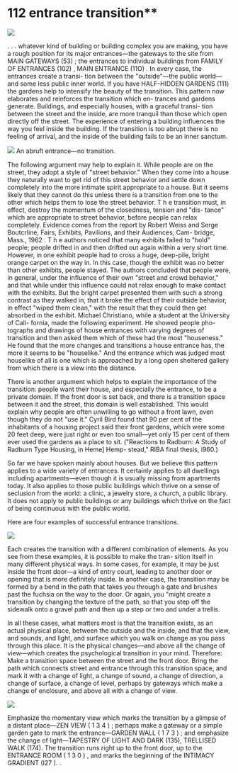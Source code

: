 # 112 entrance transition**

![](http://www.lilianricaud.com/travail-en-reseau/wp-content/uploads/2015/09/entrance-transition-1.jpg)

. . . whatever kind of building or building complex you are making, you have a rough position for its major entrances—the gateways	to	the	site	from	MAIN	GATEWAYS	(53)	;	the	entrances	to individual	buildings	from	FAMILY	OF	ENTRANCES	(102) ,	MAIN ENTRANCE	(11O) .	In	every	case,	the	entrances	create	a	transi- tion between the "outside"—the public world—and some less public	inner	world.	If	you	have	HALF-HIDDEN	GARDENS	(111)
the gardens help to intensify the beauty of the transition. This pattern now elaborates and reinforces the transition which en- trances and gardens generate.
Buildings, and especially houses, with a graceful transi- tion between the street and the inside, are more tranquil than those which open directly off the street.
The	experience	of	entering a building	influences the	way	you feel inside the building. If the transition is too abrupt there is no feeling of arrival, and the inside of the building fails to be an inner sanctum.

![](http://www.lilianricaud.com/travail-en-reseau/wp-content/uploads/2015/09/entrance-transition-2.jpg)
An abruft entrance—no transition.

The following argument may help to explain it. While people are on the street, they adopt a style of "street behavior." When they come into a house they naturally want to get rid of this street behavior and settle down completely into the more intimate spirit appropriate to a house. But it seems likely that they cannot do this unless there is a transition from one to the other which helps	them	to	lose	the	street	behavior.	T h e	transition	must,	in effect, destroy the momentum of the closedness, tension and "dis- tance" which are appropriate to street behavior, before people can relax completely.
Evidence comes from the report by Robert Weiss and Serge Boutcrline, Fairs, Exhibits, Pavilions, and their Audiences, Cam- bridge,	Mass.,	1962 .	T h e	authors	noticed	that	many	exhibits failed to "hold" people; people drifted in and then drifted out again within a very short time. However, in one exhibit people had to cross a huge, deep-pile, bright orange carpet on the way in. In this case, though the exhibit was no better than other exhibits,	people	stayed.	The authors	concluded that people were, in general, under the influence of their own "street and crowd behavior," and that while under this influence could not relax enough to make contact with the exhibits. But the bright carpet presented them with such a strong contrast as they walked in, that it broke the effect of their outside behavior, in effect "wiped
them clean," with the result that they could then get absorbed in the exhibit.
Michael Christiano, while a student at the University of Cali- fornia, made the following experiment. He showed people pho- tographs and drawings of house entrances with varying degrees of transition and then asked them which of these had the most "houseness." He found that the more changes and transitions a house entrance has, the more it seems to be "houselike." And the entrance which was judged most houselike of all is one which is approached by a long open sheltered gallery from which there is a view into the distance.

There is another argument which helps to explain the importance of the transition: people want their house, and especially the entrance, to be a private domain. If the front door is set back, and there is a transition space between it and the street, this domain is well established. This would explain why people are often unwilling to go without a front lawn, even though they do not "use it." Cyril Bird found that 90 per cent of the inhabitants of a housing project said their front gardens, which were some 20 feet deep, were just right or even too small—yet only 15 per cent of them ever used the gardens as a place to sit. ("Reactions to Radburn: A Study of Radburn Type Housing, in Heme] Hemp- stead," RIBA final thesis, i960.)

So far we have spoken mainly about houses. But we believe this pattern applies to a wide variety of entrances. It certainly applies to all dwellings including apartments—even though it is usually missing from apartments today. It also applies to those public buildings which thrive on a sense of seclusion from the world: a clinic, a jewelry store, a church, a public library. It does not apply to public buildings or any buildings which thrive on the fact of being continuous with the public world.

Here are four examples of successful entrance transitions.

![](http://www.lilianricaud.com/travail-en-reseau/wp-content/uploads/2015/09/entrance-transition-3.jpg)

Each creates the transition with a different combination of elements.
As you see from these examples, it is possible to make the tran- sition itself in many different physical ways. In some cases, for example, it may be just inside the front door—a kind of entry court, leading to another door or opening that is more definitely inside. In another case, the transition may be formed by a bend in the path that takes you through a gate and brushes past the fuchsia on the way to the door. Or again, you "might create a transition by changing the texture of the path, so that you step off the sidewalk onto a gravel path and then up a step or two and under a trellis.

In all these cases, what matters most is that the transition exists, as an actual physical place, between the outside and the inside, and that the view, and sounds, and light, and surface which you walk on change as you pass through this place. It is the physical changes—and above all the change of view—which creates the psychological transition in your mind.
Therefore:
Make a transition space between the street and the front door. Bring the path which connects street and entrance through this transition space, and mark it with a change of light, a change of sound, a change of direction, a change of surface, a change of level, perhaps by gateways which make a change of enclosure, and above all with a change of view.

![](http://www.lilianricaud.com/travail-en-reseau/wp-content/uploads/2015/09/entrance-transition-4.jpg)

Emphasize the momentary view which marks the transition by a glimpse	of	a	distant	place—ZEN	VIEW	( 1 3 4 ) ;	perhaps	make	a gateway or a simple garden gate to mark the entrance—GARDEN WALL	( 1 7 3 ) ;	and	emphasize	the	change	of	light—TAPESTRY	OF LIGHT AND DARK (135), TRELLISED WALK (174). The transition runs right up to the front door, up to the ENTRANCE ROOM ( 1 3 0 ) ,	and	marks	the	beginning	of	the	INTIMACY	GRADIENT (I27 ). .
